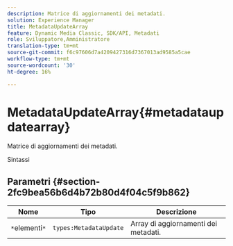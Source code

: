 ```yaml
---
description: Matrice di aggiornamenti dei metadati.
solution: Experience Manager
title: MetadataUpdateArray
feature: Dynamic Media Classic, SDK/API, Metadati
role: Sviluppatore,Amministratore
translation-type: tm+mt
source-git-commit: f6c97606d7a4209427316d7367013ad9585a5cae
workflow-type: tm+mt
source-wordcount: '30'
ht-degree: 16%

---
```



# MetadataUpdateArray{#metadataupdatearray}

Matrice di aggiornamenti dei metadati.

Sintassi

## Parametri {#section-2fc9bea56b6d4b72b80d4f04c5f9b862}

| Nome | Tipo | Descrizione |
|---|---|---|
| `*`elementi`*` | `types:MetadataUpdate` | Array di aggiornamenti dei metadati. |

